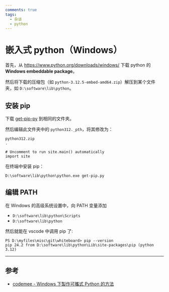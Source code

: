 ```yaml
---
comments: true
tags:
  - 杂谈
  - python
---
```


# 嵌入式 python（Windows）

首先，从 <https://www.python.org/downloads/windows/> 下载 python 的 **Windows embeddable package**。

然后将下载的压缩包（如 `python-3.12.5-embed-amd64.zip`）解压到某个文件夹，如 `D:\software\lib\python`。

## 安装 pip

下载 [get-pip-py] 到相同的文件夹。

[get-pip-py]: https://pip.pypa.io/en/stable/installation/#get-pip-py

然后编辑此文件夹中的 `python312._pth`，将其修改为：

```
python312.zip
.

# Uncomment to run site.main() automatically
import site
```

在终端中安装 pip：

```
D:\software\lib\python\python.exe get-pip.py
```

## 编辑 PATH

在 Windows 的高级系统设置中，向 PATH 变量添加

- `D:\software\lib\python\Scripts`
- `D:\software\lib\python`

然后就能在 vscode 中调用 pip 了:

```
PS D:\myfiles\misc\git\whiteboard> pip --version
pip 24.2 from D:\software\lib\python\Lib\site-packages\pip (python 3.12)
```

----

## 参考

- [codemee - Windows 下製作可攜式 Python 的方法](https://dev.to/codemee/windows-xia-zhi-zuo-ke-xi-shi-python-de-fang-fa-1m05)
